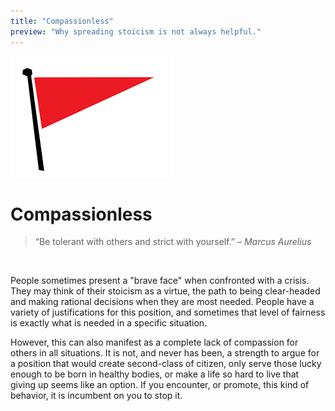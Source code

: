 ```yaml
---
title: "Compassionless"
preview: "Why spreading stoicism is not always helpful."
---
```


<img src="red-flag.png" />

# Compassionless

<blockquote class="classic-quote">
“Be tolerant with others and strict with yourself.”
– <i>Marcus Aurelius</i>
</blockquote>
<br />

People sometimes present a "brave face" when confronted with a crisis. They may
think of their stoicism as a virtue, the path to being clear-headed and making
rational decisions when they are most needed. People have a variety of justifications
for this position, and sometimes that level of fairness is exactly what is
needed in a specific situation.

However, this can also manifest as a complete lack of compassion for others in all
situations.  It is not, and never has been, a strength to argue for a position
that would create second-class of citizen, only serve those lucky enough to be
born in healthy bodies, or make a life so hard to live that giving up seems like
an option. If you encounter, or promote, this kind of behavior, it is incumbent
on you to stop it.
